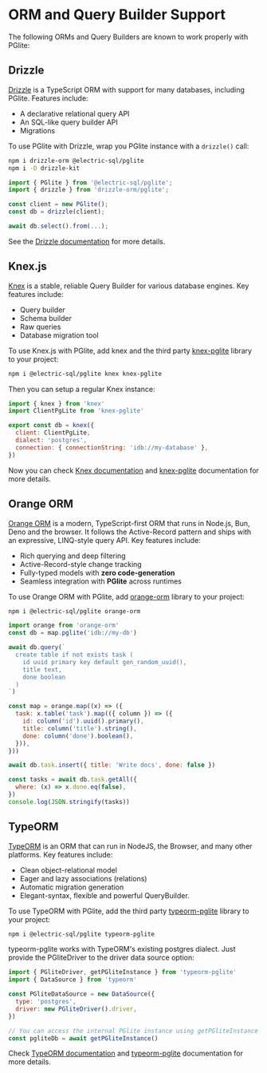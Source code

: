 # ORM and Query Builder Support

The following ORMs and Query Builders are known to work properly with
PGlite:

## Drizzle

[Drizzle](https://orm.drizzle.team) is a TypeScript ORM with support for many
databases, including PGlite. Features include:

- A declarative relational query API
- An SQL-like query builder API
- Migrations

To use PGlite with Drizzle, wrap you PGlite instance with a `drizzle()` call:

```sh
npm i drizzle-orm @electric-sql/pglite
npm i -D drizzle-kit
```

```ts
import { PGlite } from '@electric-sql/pglite';
import { drizzle } from 'drizzle-orm/pglite';

const client = new PGlite();
const db = drizzle(client);

await db.select().from(...);
```

See the [Drizzle documentation](https://orm.drizzle.team/docs/connect-pglite)
for more details.

## Knex.js

[Knex](https://knexjs.org/) is a stable, reliable Query Builder for various
database engines. Key features include:

- Query builder
- Schema builder
- Raw queries
- Database migration tool

To use Knex.js with PGlite, add knex and the third party [knex-pglite](https://github.com/czeidler/knex-pglite)
library to your project:

```bash
npm i @electric-sql/pglite knex knex-pglite
```

Then you can setup a regular Knex instance:

```javascript
import { knex } from 'knex'
import ClientPgLite from 'knex-pglite'

export const db = knex({
  client: ClientPgLite,
  dialect: 'postgres',
  connection: { connectionString: 'idb://my-database' },
})
```

Now you can check [Knex documentation](https://knexjs.org/guide/query-builder.html)
and [knex-pglite](https://github.com/czeidler/knex-pglite) documentation for
more details.

## Orange ORM

[Orange ORM](https://orange-orm.io) is a modern, TypeScript-first ORM that runs in Node.js, Bun, Deno and the browser. It follows the Active-Record pattern and ships with an expressive, LINQ-style query API. Key features include:

- Rich querying and deep filtering
- Active-Record-style change tracking
- Fully-typed models with **zero code-generation**
- Seamless integration with **PGlite** across runtimes

To use Orange ORM with PGlite, add [orange-orm](https://github.com/alfateam/orange-orm)
library to your project:

```bash
npm i @electric-sql/pglite orange-orm
```

```javascript
import orange from 'orange-orm'
const db = map.pglite('idb://my-db')

await db.query(`
  create table if not exists task (
    id uuid primary key default gen_random_uuid(),
    title text,
    done boolean
  )
`)

const map = orange.map((x) => ({
  task: x.table('task').map(({ column }) => ({
    id: column('id').uuid().primary(),
    title: column('title').string(),
    done: column('done').boolean(),
  })),
}))

await db.task.insert({ title: 'Write docs', done: false })

const tasks = await db.task.getAll({
  where: (x) => x.done.eq(false),
})
console.log(JSON.stringify(tasks))
```

## TypeORM

[TypeORM](https://typeorm.io/) is an ORM that can run in NodeJS, the Browser, and many other platforms. Key features include:

- Clean object-relational model
- Eager and lazy associations (relations)
- Automatic migration generation
- Elegant-syntax, flexible and powerful QueryBuilder.

To use TypeORM with PGlite, add the third party [typeorm-pglite](https://www.npmjs.com/package/typeorm-pglite)
library to your project:

```bash
npm i @electric-sql/pglite typeorm-pglite
```

typeorm-pglite works with TypeORM's existing postgres dialect. Just provide the PGliteDriver to the driver data source option:

```javascript
import { PGliteDriver, getPGliteInstance } from 'typeorm-pglite'
import { DataSource } from 'typeorm'

const PGliteDataSource = new DataSource({
  type: 'postgres',
  driver: new PGliteDriver().driver,
})

// You can access the internal PGlite instance using getPGliteInstance function
const pgliteDb = await getPGliteInstance()
```

Check [TypeORM documentation](https://typeorm.io/data-source)
and [typeorm-pglite](https://github.com/muraliprajapati/typeorm-pglite) documentation for
more details.
